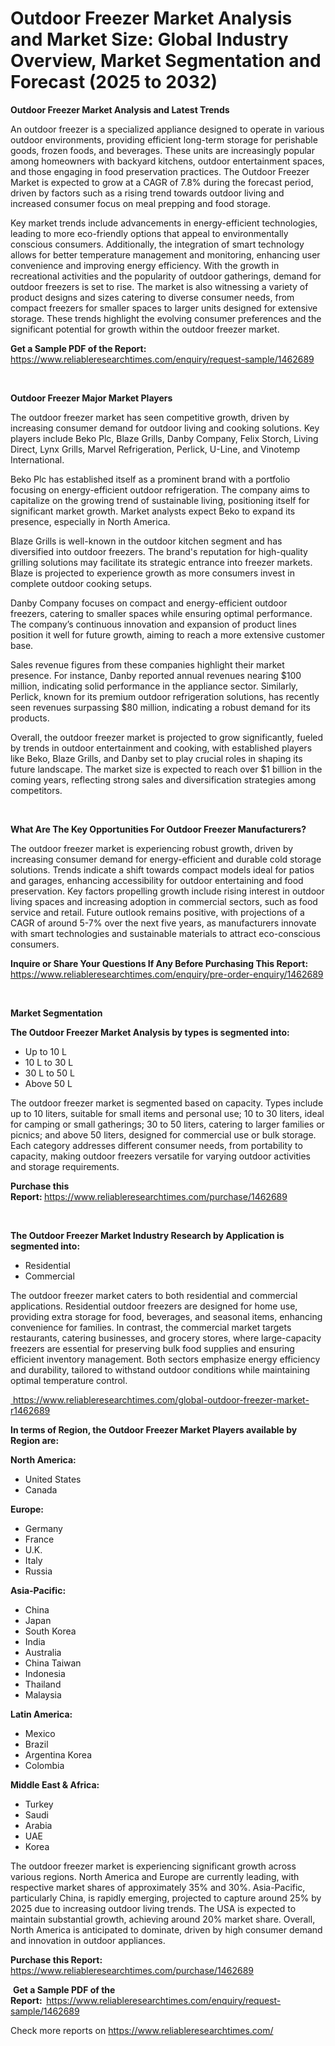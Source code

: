 <p><h1>Outdoor Freezer Market Analysis and Market Size: Global Industry Overview, Market Segmentation and Forecast (2025 to 2032)</h1></p><p><strong>Outdoor Freezer Market Analysis and Latest Trends</strong></p>
<p><p>An outdoor freezer is a specialized appliance designed to operate in various outdoor environments, providing efficient long-term storage for perishable goods, frozen foods, and beverages. These units are increasingly popular among homeowners with backyard kitchens, outdoor entertainment spaces, and those engaging in food preservation practices. The Outdoor Freezer Market is expected to grow at a CAGR of 7.8% during the forecast period, driven by factors such as a rising trend towards outdoor living and increased consumer focus on meal prepping and food storage.</p><p>Key market trends include advancements in energy-efficient technologies, leading to more eco-friendly options that appeal to environmentally conscious consumers. Additionally, the integration of smart technology allows for better temperature management and monitoring, enhancing user convenience and improving energy efficiency. With the growth in recreational activities and the popularity of outdoor gatherings, demand for outdoor freezers is set to rise. The market is also witnessing a variety of product designs and sizes catering to diverse consumer needs, from compact freezers for smaller spaces to larger units designed for extensive storage. These trends highlight the evolving consumer preferences and the significant potential for growth within the outdoor freezer market.</p></p>
<p><strong>Get a Sample PDF of the Report:&nbsp;</strong> <a href="https://www.reliableresearchtimes.com/enquiry/request-sample/1462689?utm_campaign=2181&utm_medium=2&utm_source=Github&utm_content=ia&utm_term=18022025&utm_id=outdoor-freezer">https://www.reliableresearchtimes.com/enquiry/request-sample/1462689</a></p>
<p>&nbsp;</p>
<p><strong>Outdoor Freezer Major Market Players</strong></p>
<p><p>The outdoor freezer market has seen competitive growth, driven by increasing consumer demand for outdoor living and cooking solutions. Key players include Beko Plc, Blaze Grills, Danby Company, Felix Storch, Living Direct, Lynx Grills, Marvel Refrigeration, Perlick, U-Line, and Vinotemp International.</p><p>Beko Plc has established itself as a prominent brand with a portfolio focusing on energy-efficient outdoor refrigeration. The company aims to capitalize on the growing trend of sustainable living, positioning itself for significant market growth. Market analysts expect Beko to expand its presence, especially in North America.</p><p>Blaze Grills is well-known in the outdoor kitchen segment and has diversified into outdoor freezers. The brand's reputation for high-quality grilling solutions may facilitate its strategic entrance into freezer markets. Blaze is projected to experience growth as more consumers invest in complete outdoor cooking setups.</p><p>Danby Company focuses on compact and energy-efficient outdoor freezers, catering to smaller spaces while ensuring optimal performance. The company’s continuous innovation and expansion of product lines position it well for future growth, aiming to reach a more extensive customer base.</p><p>Sales revenue figures from these companies highlight their market presence. For instance, Danby reported annual revenues nearing $100 million, indicating solid performance in the appliance sector. Similarly, Perlick, known for its premium outdoor refrigeration solutions, has recently seen revenues surpassing $80 million, indicating a robust demand for its products.</p><p>Overall, the outdoor freezer market is projected to grow significantly, fueled by trends in outdoor entertainment and cooking, with established players like Beko, Blaze Grills, and Danby set to play crucial roles in shaping its future landscape. The market size is expected to reach over $1 billion in the coming years, reflecting strong sales and diversification strategies among competitors.</p></p>
<p>&nbsp;</p>
<p><strong>What Are The Key Opportunities For Outdoor Freezer Manufacturers?</strong></p>
<p><p>The outdoor freezer market is experiencing robust growth, driven by increasing consumer demand for energy-efficient and durable cold storage solutions. Trends indicate a shift towards compact models ideal for patios and garages, enhancing accessibility for outdoor entertaining and food preservation. Key factors propelling growth include rising interest in outdoor living spaces and increasing adoption in commercial sectors, such as food service and retail. Future outlook remains positive, with projections of a CAGR of around 5-7% over the next five years, as manufacturers innovate with smart technologies and sustainable materials to attract eco-conscious consumers.</p></p>
<p><strong>Inquire or Share Your Questions If Any Before Purchasing This Report:</strong> <a href="https://www.reliableresearchtimes.com/enquiry/pre-order-enquiry/1462689?utm_campaign=2181&utm_medium=2&utm_source=Github&utm_content=ia&utm_term=18022025&utm_id=outdoor-freezer">https://www.reliableresearchtimes.com/enquiry/pre-order-enquiry/1462689</a></p>
<p>&nbsp;</p>
<p><strong>Market Segmentation</strong></p>
<p><strong>The Outdoor Freezer Market Analysis by types is segmented into:</strong></p>
<p><ul><li>Up to 10 L</li><li>10 L to 30 L</li><li>30 L to 50 L</li><li>Above 50 L</li></ul></p>
<p><p>The outdoor freezer market is segmented based on capacity. Types include up to 10 liters, suitable for small items and personal use; 10 to 30 liters, ideal for camping or small gatherings; 30 to 50 liters, catering to larger families or picnics; and above 50 liters, designed for commercial use or bulk storage. Each category addresses different consumer needs, from portability to capacity, making outdoor freezers versatile for varying outdoor activities and storage requirements.</p></p>
<p><strong>Purchase this Report:&nbsp;</strong><a href="https://www.reliableresearchtimes.com/purchase/1462689?utm_campaign=2181&utm_medium=2&utm_source=Github&utm_content=ia&utm_term=18022025&utm_id=outdoor-freezer">https://www.reliableresearchtimes.com/purchase/1462689</a></p>
<p>&nbsp;</p>
<p><strong>The Outdoor Freezer Market Industry Research by Application is segmented into:</strong></p>
<p><ul><li>Residential</li><li>Commercial</li></ul></p>
<p><p>The outdoor freezer market caters to both residential and commercial applications. Residential outdoor freezers are designed for home use, providing extra storage for food, beverages, and seasonal items, enhancing convenience for families. In contrast, the commercial market targets restaurants, catering businesses, and grocery stores, where large-capacity freezers are essential for preserving bulk food supplies and ensuring efficient inventory management. Both sectors emphasize energy efficiency and durability, tailored to withstand outdoor conditions while maintaining optimal temperature control.</p></p>
<p><a href="https://www.reliableresearchtimes.com/global-outdoor-freezer-market-r1462689?utm_campaign=2181&utm_medium=2&utm_source=Github&utm_content=ia&utm_term=18022025&utm_id=outdoor-freezer">&nbsp;https://www.reliableresearchtimes.com/global-outdoor-freezer-market-r1462689</a></p>
<p><strong>In terms of Region, the Outdoor Freezer Market Players available by Region are:</strong></p>
<p>
    <p> <strong> North America: </strong>
        <ul>
            <li>United States</li>
            <li>Canada</li>
        </ul>
        </p> 
    <p> <strong> Europe: </strong>
        <ul>
            <li>Germany</li>
            <li>France</li>
            <li>U.K.</li>
            <li>Italy</li>
            <li>Russia</li>
        </ul>
        </p> 
    <p> <strong> Asia-Pacific: </strong>
        <ul>
            <li>China</li>
            <li>Japan</li>
            <li>South Korea</li>
            <li>India</li>
            <li>Australia</li>
            <li>China Taiwan</li>
            <li>Indonesia</li>
            <li>Thailand</li>
            <li>Malaysia</li>
        </ul>
        </p> 
    <p> <strong> Latin America: </strong>
        <ul>
            <li>Mexico</li>
            <li>Brazil</li>
            <li>Argentina Korea</li>
            <li>Colombia</li>
        </ul>
        </p> 
    <p> <strong> Middle East & Africa: </strong>
        <ul>
            <li>Turkey</li>
            <li>Saudi</li>
            <li>Arabia</li>
            <li>UAE</li>
            <li>Korea</li>
        </ul>
    </p>
    </p>
<p><p>The outdoor freezer market is experiencing significant growth across various regions. North America and Europe are currently leading, with respective market shares of approximately 35% and 30%. Asia-Pacific, particularly China, is rapidly emerging, projected to capture around 25% by 2025 due to increasing outdoor living trends. The USA is expected to maintain substantial growth, achieving around 20% market share. Overall, North America is anticipated to dominate, driven by high consumer demand and innovation in outdoor appliances.</p></p>
<p><strong>Purchase this Report: </strong><a href="https://www.reliableresearchtimes.com/purchase/1462689?utm_campaign=2181&utm_medium=2&utm_source=Github&utm_content=ia&utm_term=18022025&utm_id=outdoor-freezer">https://www.reliableresearchtimes.com/purchase/1462689</a></p>
<p>&nbsp;<strong>Get a Sample PDF of the Report:&nbsp;&nbsp;</strong><a href="https://www.reliableresearchtimes.com/enquiry/request-sample/1462689?utm_campaign=2181&utm_medium=2&utm_source=Github&utm_content=ia&utm_term=18022025&utm_id=outdoor-freezer">https://www.reliableresearchtimes.com/enquiry/request-sample/1462689</a></p>
<p><strong></strong></p>
<p>Check more reports on <a href="https://www.reliableresearchtimes.com/?utm_campaign=2181&utm_medium=2&utm_source=Github&utm_content=ia&utm_term=18022025&utm_id=outdoor-freezer">https://www.reliableresearchtimes.com/</a></p>